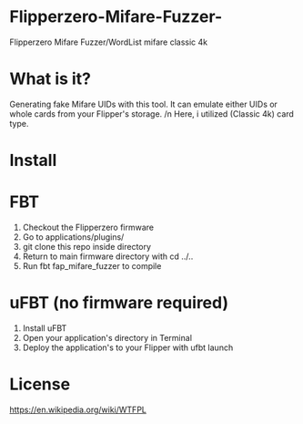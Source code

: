 # Flipperzero-Mifare-Fuzzer-
Flipperzero Mifare Fuzzer/WordList mifare classic 4k

# What is it?
Generating fake Mifare UIDs with this tool. It can emulate either UIDs or whole cards from your Flipper's storage.
/n Here, i utilized (Classic 4k) card type.
# Install
# FBT
1.	Checkout the Flipperzero firmware
2.	Go to applications/plugins/
3.	git clone this repo inside directory
4.	Return to main firmware directory with cd ../..
5.	Run fbt fap_mifare_fuzzer to compile
# uFBT (no firmware required)
1.	Install uFBT
2.	Open your application's directory in Terminal
3.	Deploy the application's to your Flipper with ufbt launch
# License
https://en.wikipedia.org/wiki/WTFPL 

